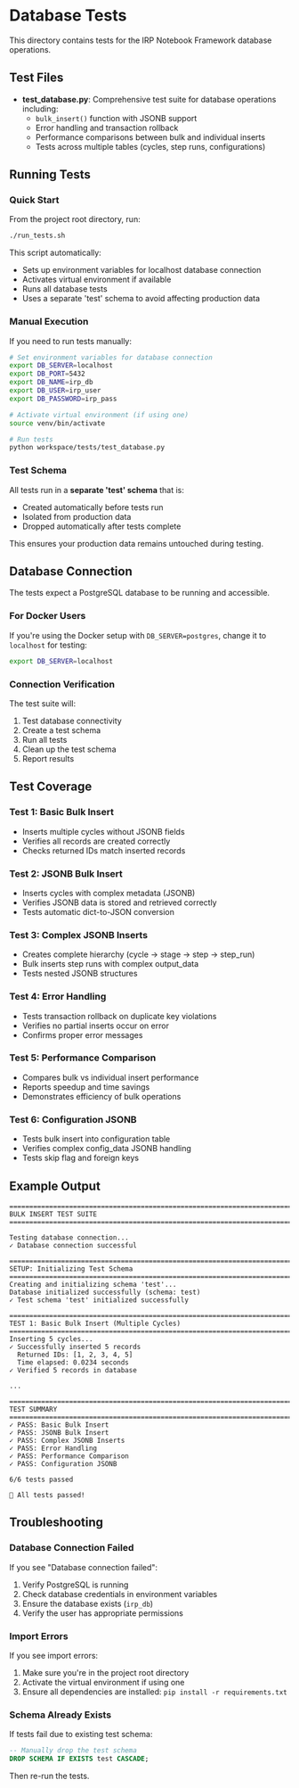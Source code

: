 # Database Tests

This directory contains tests for the IRP Notebook Framework database operations.

## Test Files

- **test_database.py**: Comprehensive test suite for database operations including:
  - `bulk_insert()` function with JSONB support
  - Error handling and transaction rollback
  - Performance comparisons between bulk and individual inserts
  - Tests across multiple tables (cycles, step runs, configurations)

## Running Tests

### Quick Start

From the project root directory, run:

```bash
./run_tests.sh
```

This script automatically:
- Sets up environment variables for localhost database connection
- Activates virtual environment if available
- Runs all database tests
- Uses a separate 'test' schema to avoid affecting production data

### Manual Execution

If you need to run tests manually:

```bash
# Set environment variables for database connection
export DB_SERVER=localhost
export DB_PORT=5432
export DB_NAME=irp_db
export DB_USER=irp_user
export DB_PASSWORD=irp_pass

# Activate virtual environment (if using one)
source venv/bin/activate

# Run tests
python workspace/tests/test_database.py
```

### Test Schema

All tests run in a **separate 'test' schema** that is:
- Created automatically before tests run
- Isolated from production data
- Dropped automatically after tests complete

This ensures your production data remains untouched during testing.

## Database Connection

The tests expect a PostgreSQL database to be running and accessible.

### For Docker Users

If you're using the Docker setup with `DB_SERVER=postgres`, change it to `localhost` for testing:

```bash
export DB_SERVER=localhost
```

### Connection Verification

The test suite will:
1. Test database connectivity
2. Create a test schema
3. Run all tests
4. Clean up the test schema
5. Report results

## Test Coverage

### Test 1: Basic Bulk Insert
- Inserts multiple cycles without JSONB fields
- Verifies all records are created correctly
- Checks returned IDs match inserted records

### Test 2: JSONB Bulk Insert
- Inserts cycles with complex metadata (JSONB)
- Verifies JSONB data is stored and retrieved correctly
- Tests automatic dict-to-JSON conversion

### Test 3: Complex JSONB Inserts
- Creates complete hierarchy (cycle → stage → step → step_run)
- Bulk inserts step runs with complex output_data
- Tests nested JSONB structures

### Test 4: Error Handling
- Tests transaction rollback on duplicate key violations
- Verifies no partial inserts occur on error
- Confirms proper error messages

### Test 5: Performance Comparison
- Compares bulk vs individual insert performance
- Reports speedup and time savings
- Demonstrates efficiency of bulk operations

### Test 6: Configuration JSONB
- Tests bulk insert into configuration table
- Verifies complex config_data JSONB handling
- Tests skip flag and foreign keys

## Example Output

```
================================================================================
BULK INSERT TEST SUITE
================================================================================

Testing database connection...
✓ Database connection successful

================================================================================
SETUP: Initializing Test Schema
================================================================================
Creating and initializing schema 'test'...
Database initialized successfully (schema: test)
✓ Test schema 'test' initialized successfully

================================================================================
TEST 1: Basic Bulk Insert (Multiple Cycles)
================================================================================
Inserting 5 cycles...
✓ Successfully inserted 5 records
  Returned IDs: [1, 2, 3, 4, 5]
  Time elapsed: 0.0234 seconds
✓ Verified 5 records in database

...

================================================================================
TEST SUMMARY
================================================================================
✓ PASS: Basic Bulk Insert
✓ PASS: JSONB Bulk Insert
✓ PASS: Complex JSONB Inserts
✓ PASS: Error Handling
✓ PASS: Performance Comparison
✓ PASS: Configuration JSONB

6/6 tests passed

🎉 All tests passed!
```

## Troubleshooting

### Database Connection Failed

If you see "Database connection failed":
1. Verify PostgreSQL is running
2. Check database credentials in environment variables
3. Ensure the database exists (`irp_db`)
4. Verify the user has appropriate permissions

### Import Errors

If you see import errors:
1. Make sure you're in the project root directory
2. Activate the virtual environment if using one
3. Ensure all dependencies are installed: `pip install -r requirements.txt`

### Schema Already Exists

If tests fail due to existing test schema:
```sql
-- Manually drop the test schema
DROP SCHEMA IF EXISTS test CASCADE;
```

Then re-run the tests.
